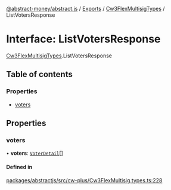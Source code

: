 [@abstract-money/abstract.js](../README.md) / [Exports](../modules.md) / [Cw3FlexMultisigTypes](../modules/Cw3FlexMultisigTypes.md) / ListVotersResponse

# Interface: ListVotersResponse

[Cw3FlexMultisigTypes](../modules/Cw3FlexMultisigTypes.md).ListVotersResponse

## Table of contents

### Properties

- [voters](Cw3FlexMultisigTypes.ListVotersResponse.md#voters)

## Properties

### voters

• **voters**: [`VoterDetail`](Cw3FlexMultisigTypes.VoterDetail.md)[]

#### Defined in

[packages/abstractjs/src/cw-plus/Cw3FlexMultisig.types.ts:228](https://github.com/AbstractSDK/frontend/blob/07410073/packages/abstractjs/src/cw-plus/Cw3FlexMultisig.types.ts#L228)
